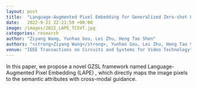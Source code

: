 ```yaml
---
layout: post
title:  "Language-Augmented Pixel Embedding for Generalized Zero-shot Learning"
date:   2022-9-21 22:21:59 +00:00
image: /images/2022_LAPE_TCSVT.jpg
categories: research
author: "Ziyang Wang, Yunhao Gou, Lei Zhu, Heng Tao Shen"
authors: "<strong>Ziyang Wang</strong>, Yunhao Gou, Lei Zhu, Heng Tao Shen"
venue: "IEEE Transactions on Circuits and Systems for Video Technology"
---
```

In this paper, we propose a novel GZSL framework named Language-Augmented Pixel Embedding (LAPE) , which directly maps the image pixels to the semantic attributes with cross-modal guidance.
